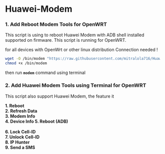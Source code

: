 # Huawei-Modem


### 1. Add Reboot Modem Tools for OpenWRT

This script is using to reboot Huawei Modem with ADB shell installed supported on firmware. This script is running for OpenWRT.

for all devices with OpenWrt or other linux distribution
Connection needed !
```sh
wget -O /bin/modem "https://raw.githubusercontent.com/mitralola716/Huawei-Modem/main/modem1"
chmod +x /bin/modem
```
then run **```modem```** command using terminal


### 2. Add Huawei Modem Tools using Terminal for OpenWRT
This script also support Huawei Modem, the feature it

<b>1. Reboot<br>
2. Refresh Data<br> 
3. Modem Info<br>
4. Device Info
5. Reboot (ADB)<br>  
6. Lock Cell-ID<br>
7. Unlock Cell-ID<br>
8. IP Hunter<br>
9. Send a SMS</B>


